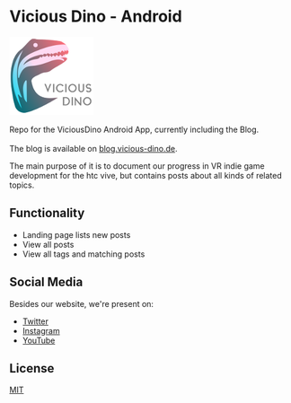 # Vicious Dino - Android

![Vicious Dino Logo](assets/logo_dark_150.png)

Repo for the ViciousDino Android App, currently including the Blog.<br/><br/>The blog is available on [blog.vicious-dino.de](http://blog.vicious-dino.de/).  

The main purpose of it is to document our progress in VR indie game development for the htc vive, but contains posts about all kinds of related topics.

## Functionality

* Landing page lists new posts
* View all posts
* View all tags and matching posts

## Social Media

Besides our website, we're present on:

* [Twitter](https://twitter.com/ViciousDino)
* [Instagram](https://www.instagram.com/viciousdino_vr/)
* [YouTube](https://www.youtube.com/channel/UCruDMpGIASPVgkxI7IQ17Dw)

## License

[MIT](LICENSE)
